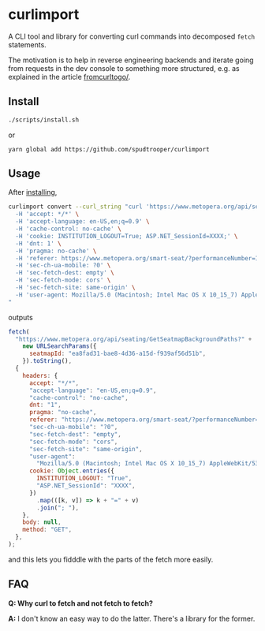 # curlimport

A CLI tool and library for converting curl commands into decomposed `fetch` statements.

The motivation is to help in reverse engineering backends and iterate going from requests in the dev console to something more structured, e.g. as explained in the article [fromcurltogo/](https://spudtrooper.github.io/articles/fromcurltogo).

## Install

```bash
./scripts/install.sh
```

or

```
yarn global add https://github.com/spudtrooper/curlimport
```

## Usage

After [installing](#install),

```bash
curlimport convert --curl_string "curl 'https://www.metopera.org/api/seating/GetSeatmapBackgroundPaths?seatmapId=ea8fad31-bae8-4d36-a15d-f939af56d51b' \
  -H 'accept: */*' \
  -H 'accept-language: en-US,en;q=0.9' \
  -H 'cache-control: no-cache' \
  -H 'cookie: INSTITUTION_LOGOUT=True; ASP.NET_SessionId=XXXX;' \
  -H 'dnt: 1' \
  -H 'pragma: no-cache' \
  -H 'referer: https://www.metopera.org/smart-seat/?performanceNumber=17416' \
  -H 'sec-ch-ua-mobile: ?0' \
  -H 'sec-fetch-dest: empty' \
  -H 'sec-fetch-mode: cors' \
  -H 'sec-fetch-site: same-origin' \
  -H 'user-agent: Mozilla/5.0 (Macintosh; Intel Mac OS X 10_15_7) AppleWebKit/537.36 (KHTML, like Gecko) Chrome/122.0.0.0 Safari/537.36'
"
```

outputs

```js
fetch(
  "https://www.metopera.org/api/seating/GetSeatmapBackgroundPaths?" +
    new URLSearchParams({
      seatmapId: "ea8fad31-bae8-4d36-a15d-f939af56d51b",
    }).toString(),
  {
    headers: {
      accept: "*/*",
      "accept-language": "en-US,en;q=0.9",
      "cache-control": "no-cache",
      dnt: "1",
      pragma: "no-cache",
      referer: "https://www.metopera.org/smart-seat/?performanceNumber=17416",
      "sec-ch-ua-mobile": "?0",
      "sec-fetch-dest": "empty",
      "sec-fetch-mode": "cors",
      "sec-fetch-site": "same-origin",
      "user-agent":
        "Mozilla/5.0 (Macintosh; Intel Mac OS X 10_15_7) AppleWebKit/537.36 (KHTML, like Gecko) Chrome/122.0.0.0 Safari/537.36",
      cookie: Object.entries({
        INSTITUTION_LOGOUT: "True",
        "ASP.NET_SessionId": "XXXX",
      })
        .map(([k, v]) => k + "=" + v)
        .join("; "),
    },
    body: null,
    method: "GET",
  },
);
```

and this lets you fidddle with the parts of the fetch more easily.

## FAQ

**Q: Why curl to fetch and not fetch to fetch?**

**A:** I don't know an easy way to do the latter. There's a library for the former.
